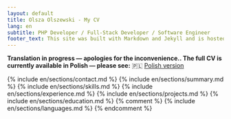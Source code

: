 ```yaml
---
layout: default
title: Olsza Olszewski - My CV
lang: en
subtitle: PHP Developer / Full-Stack Developer / Software Engineer
footer_text: This site was built with Markdown and Jekyll and is hosted on GitHub Pages. The source code is available on GitHub
---
```


**Translation in progress — apologies for the inconvenience.. The full CV is currently available in Polish — please see:** 🇵🇱 [Polish version](/pl/)

{% include en/sections/contact.md %}
{% include en/sections/summary.md %}
{% include en/sections/skills.md %}
{% include en/sections/experience.md %}
{% include en/sections/projects.md %}
{% include en/sections/education.md %}
{% comment %}
{% include en/sections/languages.md %}
{% endcomment %}